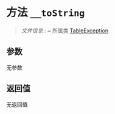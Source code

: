 # 方法 `__toString`

> *文件信息* : ~
> 所属类 [TableException](../TableException.md)




## 参数


无参数


## 返回值

无返回值
